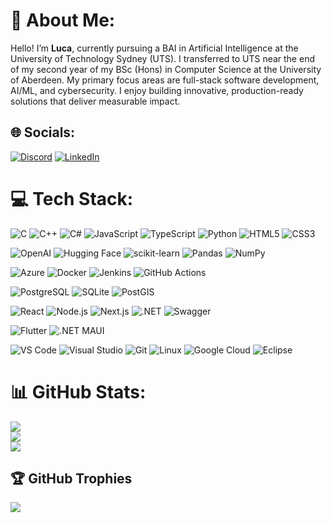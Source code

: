 # 💫 About Me:
Hello! I’m **Luca**, currently pursuing a BAI in Artificial Intelligence at the University of Technology Sydney (UTS). I transferred to UTS near the end of my second year of my BSc (Hons) in Computer Science at the University of Aberdeen. My primary focus areas are full-stack software development, AI/ML, and cybersecurity. I enjoy building innovative, production-ready solutions that deliver measurable impact.

## 🌐 Socials:
[![Discord](https://img.shields.io/badge/Discord-%237289DA.svg?logo=discord&logoColor=white)](https://discordapp.com/users/276789632715194368) [![LinkedIn](https://img.shields.io/badge/LinkedIn-%230077B5.svg?logo=linkedin&logoColor=white)](https://www.linkedin.com/in/andrei-luca-rusu/) 
# 💻 Tech Stack:
<p align="left"> <!-- Programming Languages --> <img src="https://img.shields.io/badge/C-%2300599C?style=for-the-badge&logo=c&logoColor=white" alt="C" /> <img src="https://img.shields.io/badge/C%2B%2B-%2300599C?style=for-the-badge&logo=c%2B%2B&logoColor=white" alt="C++" /> <img src="https://img.shields.io/badge/C%23-%23239120?style=for-the-badge&logo=csharp&logoColor=white" alt="C#" /> <img src="https://img.shields.io/badge/JavaScript-%23323330?style=for-the-badge&logo=javascript&logoColor=%23F7DF1E" alt="JavaScript" /> <img src="https://img.shields.io/badge/TypeScript-%23007ACC?style=for-the-badge&logo=typescript&logoColor=white" alt="TypeScript" /> <img src="https://img.shields.io/badge/Python-3670A0?style=for-the-badge&logo=python&logoColor=ffdd54" alt="Python" /> <img src="https://img.shields.io/badge/HTML5-%23E34F26?style=for-the-badge&logo=html5&logoColor=white" alt="HTML5" /> <img src="https://img.shields.io/badge/CSS3-%231572B6?style=for-the-badge&logo=css3&logoColor=white" alt="CSS3" /> </p> <p align="left"> <!-- AI/ML Frameworks --> <img src="https://img.shields.io/badge/OpenAI-000000?style=for-the-badge&logo=openai&logoColor=white" alt="OpenAI" /> <img src="https://img.shields.io/badge/Hugging%20Face-FF6C37?style=for-the-badge&logo=huggingface&logoColor=000" alt="Hugging Face" /> <img src="https://img.shields.io/badge/scikit--learn-F7931E?style=for-the-badge&logo=scikit-learn&logoColor=white" alt="scikit-learn" /> <img src="https://img.shields.io/badge/pandas-150458?style=for-the-badge&logo=pandas&logoColor=white" alt="Pandas" /> <img src="https://img.shields.io/badge/NumPy-013243?style=for-the-badge&logo=numpy&logoColor=white" alt="NumPy" /> </p> <p align="left"> <!-- Cloud & DevOps --> <img src="https://img.shields.io/badge/Azure-%230072C6?style=for-the-badge&logo=microsoftazure&logoColor=white" alt="Azure" /> <img src="https://img.shields.io/badge/Docker-%230db7ed?style=for-the-badge&logo=docker&logoColor=white" alt="Docker" /> <img src="https://img.shields.io/badge/Jenkins-%232C5263?style=for-the-badge&logo=jenkins&logoColor=white" alt="Jenkins" /> <img src="https://img.shields.io/badge/GitHub_Actions-%232671E5?style=for-the-badge&logo=githubactions&logoColor=white" alt="GitHub Actions" /> </p> <p align="left"> <!-- Databases & Data Engineering --> <img src="https://img.shields.io/badge/PostgreSQL-%23316192?style=for-the-badge&logo=postgresql&logoColor=white" alt="PostgreSQL" /> <img src="https://img.shields.io/badge/SQLite-%2307405E?style=for-the-badge&logo=sqlite&logoColor=white" alt="SQLite" /> <img src="https://img.shields.io/badge/PostGIS-%232E7B23?style=for-the-badge&logo=postgis&logoColor=white" alt="PostGIS" /> </p> <p align="left"> <!-- Web & Backend --> <img src="https://img.shields.io/badge/React-%2320232a?style=for-the-badge&logo=react&logoColor=%2361DAFB" alt="React" /> <img src="https://img.shields.io/badge/Node.js-6DA55F?style=for-the-badge&logo=node.js&logoColor=white" alt="Node.js" /> <img src="https://img.shields.io/badge/Next.js-black?style=for-the-badge&logo=next.js&logoColor=white" alt="Next.js" /> <img src="https://img.shields.io/badge/.NET-%2300BCF2?style=for-the-badge&logo=.net&logoColor=white" alt=".NET" /> <img src="https://img.shields.io/badge/Swagger-%23EC6C00?style=for-the-badge&logo=swagger&logoColor=white" alt="Swagger" /> </p> <p align="left"> <!-- Mobile & Frontend --> <img src="https://img.shields.io/badge/Flutter-%2302569B?style=for-the-badge&logo=flutter&logoColor=white" alt="Flutter" /> <img src="https://img.shields.io/badge/.NET_MAUI-%230072C6?style=for-the-badge&logo=.net&logoColor=white" alt=".NET MAUI" /> </p> <p align="left"> <!-- Tools & Platforms --> <img src="https://img.shields.io/badge/VS%20Code-%231478CA?style=for-the-badge&logo=visual-studio-code&logoColor=white" alt="VS Code" /> <img src="https://img.shields.io/badge/Visual%20Studio-%23007ACC?style=for-the-badge&logo=visual-studio&logoColor=white" alt="Visual Studio" /> <img src="https://img.shields.io/badge/Git-%23F05033?style=for-the-badge&logo=git&logoColor=white" alt="Git" /> <img src="https://img.shields.io/badge/Linux-%23FCC624?style=for-the-badge&logo=linux&logoColor=black" alt="Linux" /> <img src="https://img.shields.io/badge/Google_Cloud-%23F0BC3D?style=for-the-badge&logo=googlecloud&logoColor=white" alt="Google Cloud" /> <img src="https://img.shields.io/badge/Eclipse-%234B0082?style=for-the-badge&logo=eclipse&logoColor=white" alt="Eclipse" /> </p>


# 📊 GitHub Stats:
![](https://github-readme-stats.vercel.app/api?username=Luca1272&theme=dark&hide_border=false&include_all_commits=true&count_private=true)<br/>
![](https://github-readme-streak-stats.herokuapp.com/?user=Luca1272&theme=dark&hide_border=false)<br/>
![](https://github-readme-stats.vercel.app/api/top-langs/?username=Luca1272&theme=dark&hide_border=false&include_all_commits=true&count_private=true&layout=compact)

## 🏆 GitHub Trophies
![](https://github-profile-trophy.vercel.app/?username=Luca1272&theme=dark&no-frame=true&no-bg=true&margin-w=4)
